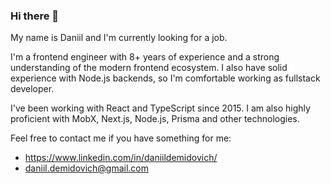 ### Hi there 👋

My name is Daniil and I'm currently looking for a job.

I'm a frontend engineer with 8+ years of experience and a strong understanding of the modern frontend ecosystem. I also have solid experience with Node.js backends, so I'm comfortable working as fullstack developer.

I've been working with React and TypeScript since 2015. I am also highly proficient with MobX, Next.js, Node.js, Prisma and other technologies.

Feel free to contact me if you have something for me:

- https://www.linkedin.com/in/daniildemidovich/
- daniil.demidovich@gmail.com

<!--
**O4epegb/O4epegb** is a ✨ _special_ ✨ repository because its `README.md` (this file) appears on your GitHub profile.

Here are some ideas to get you started:

- 🔭 I’m currently working on ...
- 🌱 I’m currently learning ...
- 👯 I’m looking to collaborate on ...
- 🤔 I’m looking for help with ...
- 💬 Ask me about ...
- 📫 How to reach me: ...
- 😄 Pronouns: ...
- ⚡ Fun fact: ...
-->

